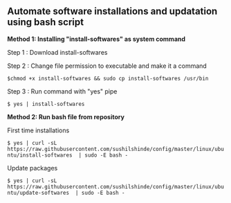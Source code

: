 ## Automate software installations and updatation using bash script

**Method 1: Installing "install-softwares" as system command**

Step 1 : Download install-softwares

Step 2 : Change file permission to executable and make it a command

`
$chmod +x install-softwares && sudo cp install-softwares /usr/bin
`

Step 3 : Run command with "yes" pipe

`
$ yes | install-softwares
`

**Method 2: Run bash file from repository**

First time installations 

`
$ yes | curl -sL https://raw.githubusercontent.com/sushilshinde/config/master/linux/ubuntu/install-softwares  | sudo -E bash - 
`

Update packages

`
$ yes | curl -sL https://raw.githubusercontent.com/sushilshinde/config/master/linux/ubuntu/update-softwares  | sudo -E bash -
`

